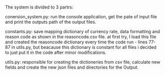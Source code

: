 The system is divided to 3 partrs:

conersion_system.py:
run the console application, get the pate of input file and print the
outputs path of the output files.

constants.py:
save mapping dictionary of currency rate, data formatting and reason code
as shown in the reasoncode.csv file. at first try, I load this file and created the 
reasoncode dictionary every time the code run - lines 77-87 in utils.py, but beacause this dictionary is
constant for all files i decided to just put it in the code after minor modifications.

utils.py:
responsible for creating the dictioneries from csv file, calculate new fields
and create the new json files and directories for the Output. 
